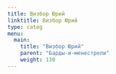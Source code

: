 ```yaml
---
title: Визбор Юрий
linktitle: Визбор Юрий
type: categ
menu:
  main:
    title: "Визбор Юрий"
    parent: "Барды-и-менестрели"
    weight: 130
---
```

